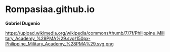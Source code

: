 # Rompasiaa.github.io
**__Gabriel Dugenio__**

https://upload.wikimedia.org/wikipedia/commons/thumb/7/7f/Philippine_Military_Academy_%28PMA%29.svg/150px-Philippine_Military_Academy_%28PMA%29.svg.png
